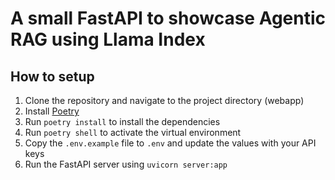 # A small FastAPI to showcase Agentic RAG using Llama Index

## How to setup

1. Clone the repository and navigate to the project directory (webapp)
2. Install [Poetry](https://python-poetry.org/docs/#installation)
3. Run `poetry install` to install the dependencies
4. Run `poetry shell` to activate the virtual environment
5. Copy the `.env.example` file to `.env` and update the values with your API keys
6. Run the FastAPI server using `uvicorn server:app`
